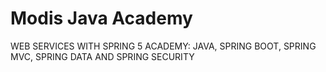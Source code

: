 # Modis Java Academy
WEB SERVICES WITH SPRING 5 ACADEMY: JAVA, SPRING BOOT, SPRING MVC, SPRING DATA AND SPRING SECURITY
